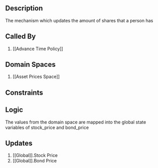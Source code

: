 ## Description

The mechanism which updates the amount of shares that a person has
## Called By
1. [[Advance Time Policy]]
## Domain Spaces
1. [[Asset Prices Space]]
## Constraints
## Logic
The values from the domain space are mapped into the global state variables of stock_price and bond_price

## Updates

1. [[Global]].Stock Price
2. [[Global]].Bond Price
